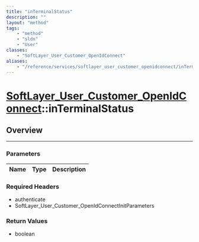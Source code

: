 ```yaml
---
title: "inTerminalStatus"
description: ""
layout: "method"
tags:
    - "method"
    - "sldn"
    - "User"
classes:
    - "SoftLayer_User_Customer_OpenIdConnect"
aliases:
    - "/reference/services/softlayer_user_customer_openidconnect/inTerminalStatus"
---
```

# [SoftLayer_User_Customer_OpenIdConnect](/reference/services/SoftLayer_User_Customer_OpenIdConnect)::inTerminalStatus





## Overview 


-----

### Parameters 
|Name | Type | Description |
| --- | --- | --- |


### Required Headers
* authenticate
* SoftLayer_User_Customer_OpenIdConnectInitParameters


### Return Values
* boolean




